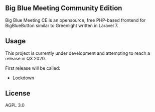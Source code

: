 ## Big Blue Meeting Community Edition

Big Blue Meeting CE is an opensource, free PHP-based frontend for BigBlueButton similar to Greenlight written in Laravel 7.

## Usage
This project is currently under development and attempting to reach a release in Q3 2020.

First release will be called: 
- Lockdown



## License
AGPL 3.0
